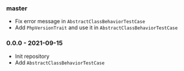 ### master

- Fix error message in `AbstractClassBehaviorTestCase`
- Add `PhpVersionTrait` and use it in `AbstractClassBehaviorTestCase`

### 0.0.0 - 2021-09-15

- Init repository
- Add `AbstractClassBehaviorTestCase`
